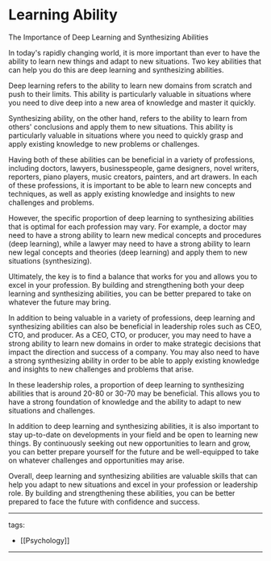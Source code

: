 # Learning Ability

The Importance of Deep Learning and Synthesizing Abilities

In today's rapidly changing world, it is more important than ever to have the ability to learn new things and adapt to new situations. Two key abilities that can help you do this are deep learning and synthesizing abilities.

Deep learning refers to the ability to learn new domains from scratch and push to their limits. This ability is particularly valuable in situations where you need to dive deep into a new area of knowledge and master it quickly.

Synthesizing ability, on the other hand, refers to the ability to learn from others' conclusions and apply them to new situations. This ability is particularly valuable in situations where you need to quickly grasp and apply existing knowledge to new problems or challenges.

Having both of these abilities can be beneficial in a variety of professions, including doctors, lawyers, businesspeople, game designers, novel writers, reporters, piano players, music creators, painters, and art drawers. In each of these professions, it is important to be able to learn new concepts and techniques, as well as apply existing knowledge and insights to new challenges and problems.

However, the specific proportion of deep learning to synthesizing abilities that is optimal for each profession may vary. For example, a doctor may need to have a strong ability to learn new medical concepts and procedures (deep learning), while a lawyer may need to have a strong ability to learn new legal concepts and theories (deep learning) and apply them to new situations (synthesizing).

Ultimately, the key is to find a balance that works for you and allows you to excel in your profession. By building and strengthening both your deep learning and synthesizing abilities, you can be better prepared to take on whatever the future may bring.

In addition to being valuable in a variety of professions, deep learning and synthesizing abilities can also be beneficial in leadership roles such as CEO, CTO, and producer. As a CEO, CTO, or producer, you may need to have a strong ability to learn new domains in order to make strategic decisions that impact the direction and success of a company. You may also need to have a strong synthesizing ability in order to be able to apply existing knowledge and insights to new challenges and problems that arise.

In these leadership roles, a proportion of deep learning to synthesizing abilities that is around 20-80 or 30-70 may be beneficial. This allows you to have a strong foundation of knowledge and the ability to adapt to new situations and challenges.

In addition to deep learning and synthesizing abilities, it is also important to stay up-to-date on developments in your field and be open to learning new things. By continuously seeking out new opportunities to learn and grow, you can better prepare yourself for the future and be well-equipped to take on whatever challenges and opportunities may arise.

Overall, deep learning and synthesizing abilities are valuable skills that can help you adapt to new situations and excel in your profession or leadership role. By building and strengthening these abilities, you can be better prepared to face the future with confidence and success.


---
tags:
  - [[Psychology]]
  
---